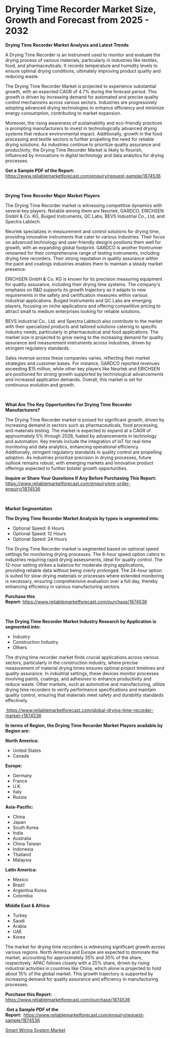 <p><h1>Drying Time Recorder Market Size, Growth and Forecast from 2025 - 2032</h1></p><p><strong>Drying Time Recorder Market Analysis and Latest Trends</strong></p>
<p><p>A Drying Time Recorder is an instrument used to monitor and evaluate the drying process of various materials, particularly in industries like textiles, food, and pharmaceuticals. It records temperature and humidity levels to ensure optimal drying conditions, ultimately improving product quality and reducing waste.</p><p>The Drying Time Recorder Market is projected to experience substantial growth, with an expected CAGR of 4.7% during the forecast period. This growth is driven by increasing demand for automated and precise quality control mechanisms across various sectors. Industries are progressively adopting advanced drying technologies to enhance efficiency and minimize energy consumption, contributing to market expansion.</p><p>Moreover, the rising awareness of sustainability and eco-friendly practices is prompting manufacturers to invest in technologically advanced drying systems that reduce environmental impact. Additionally, growth in the food processing and textile sectors is further propelling the need for reliable drying solutions. As industries continue to prioritize quality assurance and productivity, the Drying Time Recorder Market is likely to flourish, influenced by innovations in digital technology and data analytics for drying processes.</p></p>
<p><strong>Get a Sample PDF of the Report:&nbsp;</strong> <a href="https://www.reliablemarketforecast.com/enquiry/request-sample/1874536?utm_campaign=2517&utm_medium=2&utm_source=Github&utm_content=ia&utm_term=22022025&utm_id=drying-time-recorder">https://www.reliablemarketforecast.com/enquiry/request-sample/1874536</a></p>
<p>&nbsp;</p>
<p><strong>Drying Time Recorder Major Market Players</strong></p>
<p><p>The Drying Time Recorder market is witnessing competitive dynamics with several key players. Notable among them are Neurtek, GARDCO, ERICHSEN GmbH & Co. KG, Buiged Instruments, QC Labs, BEVS Industrial Co., Ltd, and Spectra Labtech.</p><p>Neurtek specializes in measurement and control solutions for drying time, providing innovative instruments that cater to various industries. Their focus on advanced technology and user-friendly designs positions them well for growth, with an expanding global footprint. GARDCO is another frontrunner renowned for their comprehensive range of testing instruments, including drying time recorders. Their strong reputation in quality assurance within the paint and coatings industries enables them to maintain a steady market presence.</p><p>ERICHSEN GmbH & Co. KG is known for its precision measuring equipment for quality assurance, including their drying time systems. The company's emphasis on R&D supports its growth trajectory as it adapts to new requirements in the safety and certification measures within various industrial applications. Buiged Instruments and QC Labs are emerging players, focusing on niche applications and offering competitive pricing to attract small to medium enterprises looking for reliable solutions.</p><p>BEVS Industrial Co., Ltd. and Spectra Labtech also contribute to the market with their specialized products and tailored solutions catering to specific industry needs, particularly in pharmaceutical and food applications. The market size is projected to grow owing to the increasing demand for quality assurance and measurement instruments across industries, driven by stringent regulatory standards.</p><p>Sales revenue across these companies varies, reflecting their market strategies and customer bases. For instance, GARDCO reported revenues exceeding $15 million, while other key players like Neurtek and ERICHSEN are positioned for strong growth supported by technological advancements and increased application demands. Overall, this market is set for continuous evolution and growth.</p></p>
<p>&nbsp;</p>
<p><strong>What Are The Key Opportunities For Drying Time Recorder Manufacturers?</strong></p>
<p><p>The Drying Time Recorder market is poised for significant growth, driven by increasing demand in sectors such as pharmaceuticals, food processing, and materials testing. The market is expected to expand at a CAGR of approximately 5% through 2028, fueled by advancements in technology and automation. Key trends include the integration of IoT for real-time monitoring and data analytics, enhancing operational efficiency. Additionally, stringent regulatory standards in quality control are propelling adoption. As industries prioritize precision in drying processes, future outlook remains robust, with emerging markets and innovative product offerings expected to further bolster growth opportunities.</p></p>
<p><strong>Inquire or Share Your Questions If Any Before Purchasing This Report:</strong> <a href="https://www.reliablemarketforecast.com/enquiry/pre-order-enquiry/1874536?utm_campaign=2517&utm_medium=2&utm_source=Github&utm_content=ia&utm_term=22022025&utm_id=drying-time-recorder">https://www.reliablemarketforecast.com/enquiry/pre-order-enquiry/1874536</a></p>
<p>&nbsp;</p>
<p><strong>Market Segmentation</strong></p>
<p><strong>The Drying Time Recorder Market Analysis by types is segmented into:</strong></p>
<p><ul><li>Optional Speed: 6 Hours</li><li>Optional Speed: 12 Hours</li><li>Optional Speed: 24 Hours</li></ul></p>
<p><p>The Drying Time Recorder market is segmented based on optional speed settings for monitoring drying processes. The 6-hour speed option caters to industries requiring rapid drying assessments, ideal for quality control. The 12-hour setting strikes a balance for moderate drying applications, providing reliable data without being overly prolonged. The 24-hour option is suited for slow-drying materials or processes where extended monitoring is necessary, ensuring comprehensive evaluation over a full day, thereby enhancing efficiency in various manufacturing sectors.</p></p>
<p><strong>Purchase this Report:&nbsp;</strong><a href="https://www.reliablemarketforecast.com/purchase/1874536?utm_campaign=2517&utm_medium=2&utm_source=Github&utm_content=ia&utm_term=22022025&utm_id=drying-time-recorder">https://www.reliablemarketforecast.com/purchase/1874536</a></p>
<p>&nbsp;</p>
<p><strong>The Drying Time Recorder Market Industry Research by Application is segmented into:</strong></p>
<p><ul><li>Industry</li><li>Construction Industry</li><li>Others</li></ul></p>
<p><p>The drying time recorder market finds crucial applications across various sectors, particularly in the construction industry, where precise measurement of material drying times ensures optimal project timelines and quality assurance. In industrial settings, these devices monitor processes involving paints, coatings, and adhesives to enhance productivity and reduce waste. Other markets, such as automotive and manufacturing, utilize drying time recorders to verify performance specifications and maintain quality control, ensuring that materials meet safety and durability standards effectively.</p></p>
<p><a href="https://www.reliablemarketforecast.com/global-drying-time-recorder-market-r1874536?utm_campaign=2517&utm_medium=2&utm_source=Github&utm_content=ia&utm_term=22022025&utm_id=drying-time-recorder">&nbsp;https://www.reliablemarketforecast.com/global-drying-time-recorder-market-r1874536</a></p>
<p><strong>In terms of Region, the Drying Time Recorder Market Players available by Region are:</strong></p>
<p>
    <p> <strong> North America: </strong>
        <ul>
            <li>United States</li>
            <li>Canada</li>
        </ul>
        </p> 
    <p> <strong> Europe: </strong>
        <ul>
            <li>Germany</li>
            <li>France</li>
            <li>U.K.</li>
            <li>Italy</li>
            <li>Russia</li>
        </ul>
        </p> 
    <p> <strong> Asia-Pacific: </strong>
        <ul>
            <li>China</li>
            <li>Japan</li>
            <li>South Korea</li>
            <li>India</li>
            <li>Australia</li>
            <li>China Taiwan</li>
            <li>Indonesia</li>
            <li>Thailand</li>
            <li>Malaysia</li>
        </ul>
        </p> 
    <p> <strong> Latin America: </strong>
        <ul>
            <li>Mexico</li>
            <li>Brazil</li>
            <li>Argentina Korea</li>
            <li>Colombia</li>
        </ul>
        </p> 
    <p> <strong> Middle East & Africa: </strong>
        <ul>
            <li>Turkey</li>
            <li>Saudi</li>
            <li>Arabia</li>
            <li>UAE</li>
            <li>Korea</li>
        </ul>
    </p>
    </p>
<p><p>The market for drying time recorders is witnessing significant growth across various regions. North America and Europe are expected to dominate the market, accounting for approximately 35% and 30% of the share, respectively. APAC follows closely with a 25% share, driven by rising industrial activities in countries like China, which alone is projected to hold about 15% of the global market. This growth trajectory is supported by increasing demand for quality assurance and efficiency in manufacturing processes.</p></p>
<p><strong>Purchase this Report: </strong><a href="https://www.reliablemarketforecast.com/purchase/1874536?utm_campaign=2517&utm_medium=2&utm_source=Github&utm_content=ia&utm_term=22022025&utm_id=drying-time-recorder">https://www.reliablemarketforecast.com/purchase/1874536</a></p>
<p>&nbsp;<strong>Get a Sample PDF of the Report:&nbsp;&nbsp;</strong><a href="https://www.reliablemarketforecast.com/enquiry/request-sample/1874536?utm_campaign=2517&utm_medium=2&utm_source=Github&utm_content=ia&utm_term=22022025&utm_id=drying-time-recorder">https://www.reliablemarketforecast.com/enquiry/request-sample/1874536</a></p>
<p><strong></strong></p>
<p><p><a href="https://github.com/mshiradeth/Market-Research-Report-List-1/blob/main/smart-wiring-system-market.md?utm_campaign=2517&utm_medium=2&utm_source=Github&utm_content=ia&utm_term=22022025&utm_id=drying-time-recorder">Smart Wiring System Market</a></p></p>